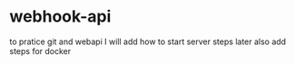 # webhook-api
to pratice git and webapi 
I will add how to start server steps later also add steps for docker
